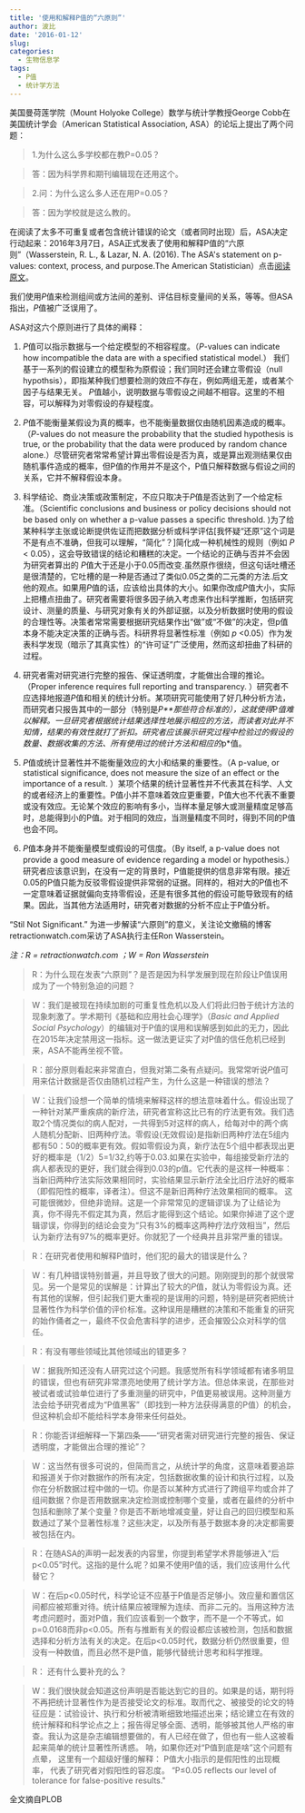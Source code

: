 ```yaml
---
title: '使用和解释P值的“六原则”'
author: 波比
date: '2016-01-12'
slug: 
categories:
  - 生物信息学
tags: 
  - P值
  - 统计学方法
---
```


美国曼荷莲学院（Mount Holyoke College）数学与统计学教授George Cobb在美国统计学会（American Statistical Association, ASA）的论坛上提出了两个问题：

> 1.为什么这么多学校都在教P=0.05？

> 答：因为科学界和期刊编辑现在还用这个。

> 2.问：为什么这么多人还在用P=0.05？

> 答：因为学校就是这么教的。

在阅读了太多不可重复或者包含统计错误的论文（或者同时出现）后，ASA决定行动起来：2016年3月7日，ASA正式发表了使用和解释P值的“六原则”（Wasserstein, R. L., & Lazar, N. A. (2016). The ASA's statement on p-values: context, process, and purpose.The American Statistician）点击[阅读原文](http://amstat.tandfonline.com/doi/pdf/10.1080/00031305.2016.1154108)。 

我们使用*P*值来检测组间或方法间的差别、评估目标变量间的关系，等等。但ASA指出，*P*值被广泛误用了。 

ASA对这六个原则进行了具体的阐释： 

1. *P*值可以指示数据与一个给定模型的不相容程度。（*P*-values can indicate how incompatible the data are with a specified statistical model.）
我们基于一系列的假设建立的模型称为原假设；我们同时还会建立零假设（null hypothsis），即指某种我们想要检测的效应不存在，例如两组无差，或者某个因子与结果无关。
*P*值越小，说明数据与零假设之间越不相容。这里的不相容，可以解释为对零假设的存疑程度。 

2. *P*值不能衡量某假设为真的概率，也不能衡量数据仅由随机因素造成的概率。（*P*-values do not measure the probability that the studied hypothesis is true, or the probability that the data were produced by random chance alone.）尽管研究者常常希望计算出零假设是否为真，或是算出观测结果仅由随机事件造成的概率，但P值的作用并不是这个，P值只解释数据与假设之间的关系，它并不解释假设本身。 

3. 科学结论、商业决策或政策制定，不应只取决于*P*值是否达到了一个给定标准。（Scientific conclusions and business or policy decisions should not be based only on whether a p-value passes a specific threshold. )为了给某种科学主张或论断提供佐证而把数据分析或科学评估[我怀疑“还原”这个词是不是有点不准确，但我可以理解，“简化”？]简化成一种机械性的规则（例如 *P* < 0.05），这会导致错误的结论和糟糕的决定。一个结论的正确与否并不会因为研究者算出的 *P*值大于还是小于0.05而改变.虽然原作很绕，但这句话吐槽还是很清楚的，它吐槽的是一种是否通过了类似0.05之类的二元类的方法.后文他的观点。如果用*P*值的话，应该给出具体的大小。如果你改成*P*值大小，实际上把槽点扭曲了。研究者需要将很多因子纳入考虑来作出科学推断，包括研究设计、测量的质量、与研究对象有关的外部证据，以及分析数据时使用的假设的合理性等。决策者常常需要根据研究结果作出“做”或“不做”的决定，但p值本身不能决定决策的正确与否。科研界将显著性标准（例如 *p* <0.05）作为发表科学发现（暗示了其真实性）的“许可证”广泛使用，然而这却扭曲了科研的过程。

4. 研究者需对研究进行完整的报告、保证透明度，才能做出合理的推论。（Proper inference requires full reporting and transparency. ）研究者不应选择地报道*P*值和相关的统计分析。某项研究可能使用了好几种分析方法，而研究者只报告其中的一部分（特别是*P**那些符合标准的），这就使得*P*值难以解释。一旦研究者根据统计结果选择性地展示相应的方法，而读者对此并不知情，结果的有效性就打了折扣。研究者应该展示研究过程中检验过的假设的数量、数据收集的方法、所有使用过的统计方法和相应的*p*值。

5. *P*值或统计显著性并不能衡量效应的大小和结果的重要性。（A p-value, or statistical significance, does not measure the size of an effect or the importance of a result. ）某项个结果的统计显著性并不代表其在科学、人文的或者经济上的重要性。P值小并不意味着效应更重要，P值大也不代表不重要或没有效应。无论某个效应的影响有多小，当样本量足够大或测量精度足够高时，总能得到小的P值。对于相同的效应，当测量精度不同时，得到不同的P值也会不同。 

6. *P*值本身并不能衡量模型或假设的可信度。（By itself, a p-value does not provide a good measure of evidence regarding a model or hypothesis.） 研究者应该意识到，在没有一定的背景时，P值能提供的信息非常有限。接近0.05的P值只能为反驳零假设提供非常弱的证据。同样的，相对大的P值也不一定意味着证据就偏向支持零假设，还是有很多其他的假设可能导致现有的结果。因此，当其他方法适用时，研究者对数据的分析不应止于P值分析。 

“Stil Not Significant.” 为进一步解读“六原则”的意义，关注论文撤稿的博客retractionwatch.com采访了ASA执行主任Ron Wasserstein。

*注：R = retractionwatch.com ；W = Ron Wasserstein*

> R：为什么现在发表“六原则”？是否是因为科学发展到现在阶段让P值误用成为了一个特别急迫的问题？

> W：我们是被现在持续加剧的可重复性危机以及人们将此归咎于统计方法的现象刺激了。学术期刊《基础和应用社会心理学》（_Basic and Applied Social Psychology_）的编辑对于P值的误用和误解感到如此的无力，因此在2015年决定禁用这一指标。这一做法更证实了对P值的信任危机已经到来，ASA不能再坐视不管。 

> R：部分原则看起来非常直白，但我对第二条有点疑问。我常常听说*P*值可用来估计数据是否仅由随机过程产生，为什么这是一种错误的想法？

> W：让我们设想一个简单的情境来解释这样的想法意味着什么。假设出现了一种针对某严重疾病的新疗法，研究者宣称这比已有的疗法更有效。我们选取2个情况类似的病人配对，一共得到5对这样的病人，给每对中的两个病人随机分配新、旧两种疗法。零假设(无效假设)是指新旧两种疗法在5组内都有50：50的概率更有效。假如零假设为真，新疗法在5个组中都表现出更好的概率是（1/2）5=1/32,约等于0.03.如果在实验中，每组接受新疗法的病人都表现的更好，我们就会得到0.03的p值。它代表的是这样一种概率：当新旧两种疗法实际效果相同时，实验结果显示新疗法全比旧疗法好的概率（即假阳性的概率，译者注）。但这不是新旧两种疗法效果相同的概率。 这可能很微妙，但绝非诡辩。这是一个非常常见的逻辑谬误.为了让结论为真，你不得先不假定其为真，然后才能得到这个结论。如果你掉进了这个逻辑谬误，你得到的结论会变为“只有3%的概率这两种疗法疗效相当”，然后认为新疗法有97%的概率更好。你就犯了一个经典并且非常严重的错误。

> R：在研究者使用和解释P值时，他们犯的最大的错误是什么？

> W：有几种错误特别普遍，并且导致了很大的问题。刚刚提到的那个就很常见。另一个是常见的误解是：计算出了较大的*P*值，就认为零假设为真。还有其他的误解，但引起我们更大重视的是误用的问题，特别是研究者把统计显著性作为科学价值的评价标准。这种误用是糟糕的决策和不能重复的研究的始作俑者之一，最终不仅会危害科学的进步，还会摧毁公众对科学的信任。

> R：有没有哪些领域比其他领域出的错更多？

> W：据我所知还没有人研究过这个问题。我感觉所有科学领域都有诸多明显的错误，但也有研究非常漂亮地使用了统计学方法。但总体来说，在那些对被试者或试验单位进行了多重测量的研究中，P值更易被误用。这种测量方法会给予研究者成为“P值黑客”（即找到一种方法获得满意的P值）的机会，但这种机会却不能给科学本身带来任何益处。 

> R：你能否详细解释一下第四条——“研究者需对研究进行完整的报告、保证透明度，才能做出合理的推论”？

> W：这当然有很多可说的，但简而言之，从统计学的角度，这意味着要追踪和报道关于你对数据作的所有决定，包括数据收集的设计和执行过程，以及你在分析数据过程中做的一切。你是否以某种方式进行了跨组平均或合并了组间数据？你是否用数据来决定检测或控制哪个变量，或者在最终的分析中包括和删除了某个变量？你是否不断地增减变量，好让自己的回归模型和系数通过了某个显著性标准？这些决定，以及所有基于数据本身的决定都需要被包括在内。

> R：在随ASA的声明一起发表的内容里，你提到希望学术界能够进入“后p<0.05”时代。这指的是什么呢？如果不使用P值的话，我们应该用什么代替它？

> W：在后p<0.05时代，科学论证不应基于P值是否足够小。效应量和置信区间都应被郑重对待。统计结果应被理解为连续、而非二元的。当用这种方法考虑问题时，面对P值，我们应该看到一个数字，而不是一个不等式，如p=0.0168而非p<0.05。所有与推断有关的假设都应该被检测，包括和数据选择和分析方法有关的决定。在后p<0.05时代，数据分析仍然很重要，但没有一种数值，而且必然不是P值，能够代替统计思考和科学推理。

> R： 还有什么要补充的么？

> W：我们很快就会知道这份声明是否能达到它的目的。如果是的话，期刊将不再把统计显著性作为是否接受论文的标准。取而代之、被接受的论文的特征应是：试验设计、执行和分析被清晰细致地描述出来；结论建立在有效的统计解释和科学论点之上；报告得足够全面、透明，能够被其他人严格的审查。我认为这是杂志编辑想要做的，有人已经在做了，但也有一些人这被看起来简单的统计显著性所诱惑。 呐，如果你还对“P值到底是啥”这个问题有点晕， 这里有一个超级好懂的解释： P值大小指示的是假阳性的出现概率， 代表了研究者对假阳性的容忍度。 “P≤0.05 reflects our level of tolerance for false-positive results." 

全文摘自PLOB
